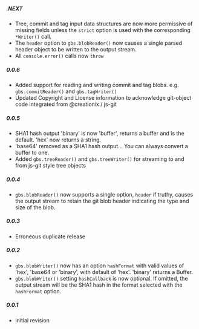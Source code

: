 ##### .NEXT

* Tree, commit and tag input data structures are now more permissive of missing fields unless the `strict` option is used with the corresponding `*Writer()` call.
* The `header` option to `gbs.blobReader()` now causes a single parsed header object to be written to the output stream.
* All `console.error()` calls now `throw`

##### 0.0.6

* Added support for reading and writing commit and tag blobs. e.g. `gbs.commitReader()` and `gbs.tagWriter()`
* Updated Copyright and License information to acknowledge git-object code integrated from @creationix / js-git

##### 0.0.5

* SHA1 hash output 'binary' is now 'buffer', returns a buffer and is the default. 'hex' now returns a string.
* 'base64' removed as a SHA1 hash output... You can always convert a buffer to one.
* Added `gbs.treeReader()` and `gbs.treeWriter()` for streaming to and from js-git style tree objects

##### 0.0.4

* `gbs.blobReader()` now supports a single option, `header` if truthy, causes the output stream to retain the git blob header indicating the type and size of the blob.

##### 0.0.3

* Erroneous duplicate release

##### 0.0.2

* `gbs.blobWriter()` now has an option `hashFormat` with valid values of 'hex', 'base64 or 'binary', with default of 'hex'.  'binary' returns a Buffer.
* `gbs.blobWriter()` setting `hashCallback` is now optional. If omitted, the output stream will be the SHA1 hash in the format selected with the `hashFormat` option.

##### 0.0.1

* Initial revision
